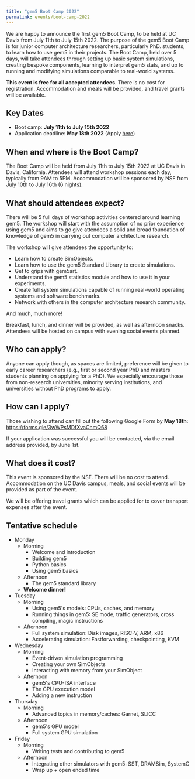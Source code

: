```yaml
---
title: "gem5 Boot Camp 2022"
permalink: events/boot-camp-2022
---
```


We are happy to announce the first gem5 Boot Camp, to be held at UC Davis from July 11th to July 15th 2022.
The purpose of the gem5 Boot Camp is for junior computer architecture researchers, particularly PhD. students, to learn how to use gem5 in their projects.
The Boot Camp, held over 5 days, will take attendees through setting up basic system simulations, creating bespoke components, learning to interpret gem5 stats, and up to running and modifying simulations comparable to real-world systems.

**This event is free for all accepted attendees**. There is no cost for registration.
Accommodation and meals will be provided, and travel grants will be available.

## Key Dates

* Boot camp: **July 11th to July 15th 2022**
* Application deadline: **May 18th 2022** (Apply [here](https://forms.gle/3wWPsMDfXyaChmQ68))

## When and where is the Boot Camp?

The Boot Camp will be held from July 11th to July 15th 2022 at UC Davis in Davis, California.
Attendees will attend workshop sessions each day, typically from 9AM to 5PM.
Accommodation will be sponsored by NSF from July 10th to July 16th (6 nights).

## What should attendees expect?

There will be 5 full days of workshop activities centered around learning gem5.
The workshop will start with the assumption of no prior experience using gem5 and aims to go give attendees a solid and broad foundation of knowledge of gem5 in carrying out computer architecture research.

The workshop will give attendees the opportunity to:

* Learn how to create SimObjects.
* Learn how to use the gem5 Standard Library to create simulations.
* Get to grips with gem5art.
* Understand the gem5 statistics module and how to use it in your experiments.
* Create full system simulations capable of running real-world operating systems and software benchmarks.
* Network with others in the computer architecture research community.

And much, much more!

Breakfast, lunch, and dinner will be provided, as well as afternoon snacks.
Attendees will be hosted on campus with evening social events planned.

## Who can apply?

Anyone can apply though, as spaces are limited, preference will be given to early career researchers (e.g., first or second year PhD and masters students planning on applying for a PhD).
We especially encourage those from non-research universities, minority serving institutions, and universities without PhD programs to apply.

## How can I apply?

Those wishing to attend can fill out the following Google Form by **May 18th**: <https://forms.gle/3wWPsMDfXyaChmQ68>

If your application was successful you will be contacted, via the email address provided, by June 1st.

## What does it cost?

This event is sponsored by the NSF.
There will be no cost to attend.
Accommodation on the UC Davis campus, meals, and social events will be provided as part of the event.

We will be offering travel grants which can be applied for to cover transport expenses after the event.

## Tentative schedule

* Monday
  * Morning
    * Welcome and introduction
    * Building gem5
    * Python basics
    * Using gem5 basics
  * Afternoon
    * The gem5 standard library
  * **Welcome dinner!**
* Tuesday
  * Morning
    * Using gem5's models: CPUs, caches, and memory
    * Running things in gem5: SE mode, traffic generators, cross compiling, magic instructions
  * Afternoon
    * Full system simulation: Disk images, RISC-V, ARM, x86
    * Accelerating simulation: Fastforwarding, checkpointing, KVM
* Wednesday
  * Morning
    * Event-driven simulation programming
    * Creating your own SimObjects
    * Interacting with memory from your SimObject
  * Afternoon
    * gem5's CPU-ISA interface
    * The CPU execution model
    * Adding a new instruction
* Thursday
  * Morning
    * Advanced topics in memory/caches: Garnet, SLICC
  * Afternoon
    * gem5's GPU model
    * Full system GPU simulation
* Friday
  * Morning
    * Writing tests and contributing to gem5
  * Afternoon
    * Integrating other simulators with gem5: SST, DRAMSim, SystemC
    * Wrap up + open ended time
